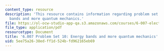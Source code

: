 ```yaml
---
content_type: resource
description: 'This resource contains information regarding problem set 10: energy
  bands and more quantum mechanics.'
file: https://ol-ocw-studio-app-qa.s3.amazonaws.com/courses/6-007-electromagnetic-energy-from-motors-to-lasers-spring-2011/5ee75a2638edff1d524bfd962165eb69_MIT6_007S11_PS10.pdf
file_type: application/pdf
resourcetype: Document
title: '6.007 Problem Set 10: Energy bands and more quantum mechanics'
uid: 5ee75a26-38ed-ff1d-524b-fd962165eb69
---
```


